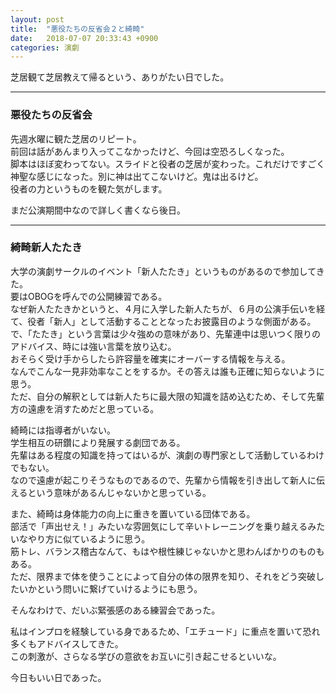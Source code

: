 ```yaml
---
layout: post
title:  "悪役たちの反省会２と綺畸"
date:   2018-07-07 20:33:43 +0900
categories: 演劇
---
```


芝居観て芝居教えて帰るという、ありがたい日でした。

***
### 悪役たちの反省会

先週水曜に観た芝居のリピート。　　 　  
前回は話があんまり入ってこなかったけど、今回は空恐ろしくなった。　　　  　   
脚本はほぼ変わってない。スライドと役者の芝居が変わった。これだけですごく神聖な感じになった。別に神は出てこないけど。鬼は出るけど。　　 　  
役者の力というものを観た気がします。　　

まだ公演期間中なので詳しく書くなら後日。　　


***
### 綺畸新人たたき

大学の演劇サークルのイベント「新人たたき」というものがあるので参加してきた。  
要はOBOGを呼んでの公開練習である。  
なぜ新人たたきかというと、４月に入学した新人たちが、６月の公演手伝いを経て、役者「新人」として活動することとなったお披露目のような側面がある。　　 　  
で、「たたき」という言葉は少々強めの意味があり、先輩連中は思いつく限りのアドバイス、時には強い言葉を放り込む。　　　 　  
おそらく受け手からしたら許容量を確実にオーバーする情報を与える。　　 　  
なんでこんな一見非効率なことをするか。その答えは誰も正確に知らないように思う。　　 　  
ただ、自分の解釈としては新人たちに最大限の知識を詰め込むため、そして先輩方の遠慮を消すためだと思っている。　　 　

綺畸には指導者がいない。　　 　  
学生相互の研鑽により発展する劇団である。　　 　  
先輩はある程度の知識を持ってはいるが、演劇の専門家として活動しているわけでもない。　　 　  
なので遠慮が起こりそうなものであるので、先輩から情報を引き出して新人に伝えるという意味があるんじゃないかと思っている。　　   　

また、綺畸は身体能力の向上に重きを置いている団体である。　　 　  
部活で「声出せえ！」みたいな雰囲気にして辛いトレーニングを乗り越えるみたいなやり方に似ているように思う。　　 　  
筋トレ、バランス稽古なんて、もはや根性練じゃないかと思わんばかりのものもある。　　 　  
ただ、限界まで体を使うことによって自分の体の限界を知り、それをどう突破したいかという問いに繋げていけるようにも思う。　　 　

そんなわけで、だいぶ緊張感のある練習会であった。　　

私はインプロを経験している身であるため、「エチュード」に重点を置いて恐れ多くもアドバイスしてきた。  
この刺激が、さらなる学びの意欲をお互いに引き起こせるといいな。　　

今日もいい日であった。　　　　　 　 

